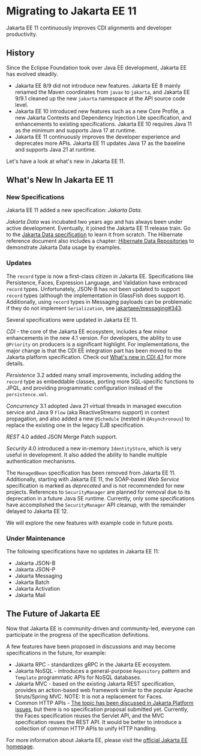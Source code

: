 # Migrating to Jakarta EE 11

Jakarta EE 11 continuously improves CDI alignments and developer productivity.

## History 

Since the Eclipse Foundation took over Java EE development, Jakarta EE has evolved steadily.

* Jakarta EE 8/9 did not introduce new features. Jakarta EE 8 mainly renamed the Maven coordinates from `javax` to `jakarta`, and Jakarta EE 9/9.1 cleaned up the new `jakarta` namespace at the API source code level.
* Jakarta EE 10 introduced new features such as a new Core Profile, a new Jakarta Contexts and Dependency Injection Lite specification, and enhancements to existing specifications. Jakarta EE 10 requires Java 11 as the minimum and supports Java 17 at runtime.
* Jakarta EE 11 continuously improves the developer experience and deprecates more APIs. Jakarta EE 11 updates Java 17 as the baseline and supports Java 21 at runtime.

Let's have a look at what's new in Jakarta EE 11.

## What's New In Jakarta EE 11

### New Specifications

Jakarta EE 11 added a new specification: *Jakarta Data*.

*Jakarta Data* was incubated two years ago and has always been under active development. Eventually, it joined the Jakarta EE 11 release train. Go to the [Jakarta Data specification](https://jakarta.ee/specifications/data/1.0/jakarta-data-1.0) to learn it from scratch. The Hibernate reference document also includes a chapter: [Hibernate Data Repositories](https://docs.jboss.org/hibernate/orm/7.0/repositories/html_single/Hibernate_Data_Repositories.html) to demonstrate Jakarta Data usage by examples.

### Updates

The `record` type is now a first-class citizen in Jakarta EE. Specifications like Persistence, Faces, Expression Language, and Validation have embraced `record` types. Unfortunately, JSON-B has not been updated to support `record` types (although the implementation in GlassFish does support it). Additionally, using `record` types in Messaging payloads can be problematic if they do not implement `Serialization`, see [jakartaee/messaging#343](https://github.com/jakartaee/messaging/issues/343).

Several specifications were updated in Jakarta EE 11.

*CDI* - the core of the Jakarta EE ecosystem, includes a few minor enhancements in the new 4.1 version. For developers, the ability to use `@Priority` on producers is a significant highlight. For implementations, the major change is that the CDI EE integration part has been moved to the Jakarta platform specification. Check out [What's new in CDI 4.1](https://jakartaee.github.io/cdi/2024/02/27/whats-new-in-cdi41.html) for more details.

*Persistence* 3.2 added many small improvements, including adding the `record` type as embeddable classes, porting more SQL-specific functions to JPQL, and providing programmatic configuration instead of the `persistence.xml`.

*Concurrency* 3.1 adopted Java 21 virtual threads in managed execution service and Java 9 `Flow` (aka ReactiveStreams support) in context propagation, and also added a new `@Schedule` (nested in `@Asynchronous`) to replace the existing one in the legacy EJB specification.

*REST* 4.0 added JSON Merge Patch support.

*Security* 4.0 introduced a new in-memory `IdentityStore`, which is very useful in development. It also added the ability to handle multiple authentication mechanisms.

The `ManagedBean` specification has been removed from Jakarta EE 11. Additionally, starting with Jakarta EE 11, the SOAP-based *Web Service* specification is marked as *deprecated* and is not recommended for new projects. References to `SecurityManager` are planned for removal due to its deprecation in a future Java SE runtime. Currently, only some specifications have accomplished the `SecurityManager` API cleanup, with the remainder delayed to Jakarta EE 12.

We will explore the new features with example code in future posts.

### Under Maintenance

The following specifications have no updates in Jakarta EE 11:

* Jakarta JSON-B
* Jakarta JSON-P
* Jakarta Messaging
* Jakarta Batch
* Jakarta Activation
* Jakarta Mail

## The Future of Jakarta EE

Now that Jakarta EE is community-driven and community-led, everyone can participate in the progress of the specification definitions.

A few features have been proposed in discussions and may become specifications in the future, for example:

* Jakarta RPC - standardizes gRPC in the Jakarta EE ecosystem.
* Jakarta NoSQL - introduces a general-purpose `Repository` pattern and `Template` programmatic APIs for NoSQL databases.
* Jakarta MVC - based on the existing Jakarta REST specification, provides an action-based web framework similar to the popular Apache Struts/Spring MVC. NOTE: It is not a replacement for Faces.
* Common HTTP APIs - [The topic has been discussed in Jakarta Platform issues](https://github.com/jakartaee/platform/issues/673), but there is no specification proposal submitted yet. Currently, the Faces specification reuses the Servlet API, and the MVC specification reuses the REST API. It would be better to introduce a collection of common HTTP APIs to unify HTTP handling.

For more information about Jakarta EE, please visit the [official Jakarta EE homepage](https://jakarta.ee).
